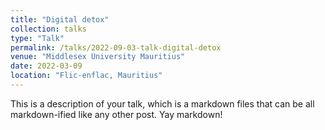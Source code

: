 ```yaml
---
title: "Digital detox"
collection: talks
type: "Talk"
permalink: /talks/2022-09-03-talk-digital-detox
venue: "Middlesex University Mauritius"
date: 2022-03-09
location: "Flic-enflac, Mauritius"
---
```


This is a description of your talk, which is a markdown files that can be all markdown-ified like any other post. Yay markdown!
